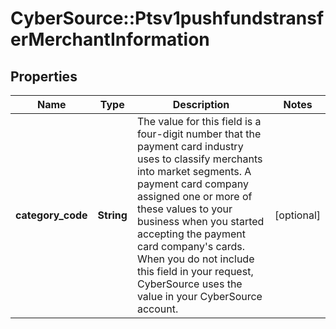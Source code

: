 # CyberSource::Ptsv1pushfundstransferMerchantInformation

## Properties
Name | Type | Description | Notes
------------ | ------------- | ------------- | -------------
**category_code** | **String** | The value for this field is a four-digit number that the payment card industry uses to  classify merchants into market segments. A payment card company assigned one or more of  these values to your business when you started accepting the payment card company&#39;s cards.  When you do not include this field in your request, CyberSource uses the value in your CyberSource account.  | [optional] 


